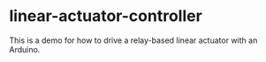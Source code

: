 # linear-actuator-controller

This is a demo for how to drive a relay-based linear actuator with an Arduino.
